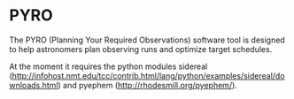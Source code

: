 PYRO
====

The PYRO (Planning Your Required Observations) software tool is designed to help astronomers plan observing runs and optimize target schedules.

At the moment it requires the python modules sidereal (http://infohost.nmt.edu/tcc/contrib.html/lang/python/examples/sidereal/downloads.html) and pyephem (http://rhodesmill.org/pyephem/).
